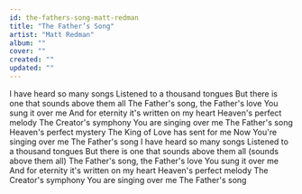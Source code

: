 ```yaml
---
id: the-fathers-song-matt-redman
title: "The Father’s Song"
artist: "Matt Redman"
album: ""
cover: ""
created: ""
updated: ""
---
```


I have heard so many songs
Listened to a thousand tongues
But there is one that sounds above them all
The Father's song, the Father's love
You sung it over me
And for eternity it's written on my heart
Heaven's perfect melody
The Creator's symphony
You are singing over me
The Father's song
Heaven's perfect mystery
The King of Love has sent for me
Now You're singing over me
The Father's song
I have heard so many songs
Listened to a thousand tongues
But there is one that sounds above them all (sounds above them all)
The Father's song, the Father's love
You sung it over me
And for eternity it's written on my heart
Heaven's perfect melody
The Creator's symphony
You are singing over me
The Father's song